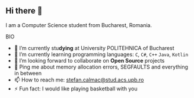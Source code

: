 ## Hi there 👋

I am a Computer Science student from Bucharest, Romania.

BIO

- 🔭 I’m currently stu**dying** at University POLITEHNICA of Bucharest
- 🌱 I’m currently learning programming languages: `C`, `C#`, `C++` `Java`, `Kotlin`
- 👯 I’m looking forward to collaborate on **Open Source** projects
- 💬 Ping me about memory allocation errors, SEGFAULTS and everything in between
- 📫 How to reach me: stefan.calmac@stud.acs.upb.ro
- ⚡ Fun fact: I would like playing basketball with you
